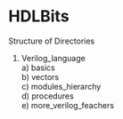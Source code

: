 # HDLBits

 Structure of Directories
1) Verilog_language <br />
  a) basics <br />
  b) vectors <br />
  c) modules_hierarchy <br />
  d) procedures <br />
  e) more_verilog_feachers <br />
